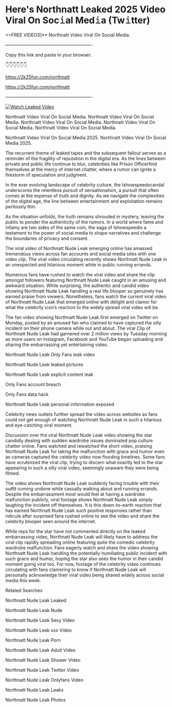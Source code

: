 # Here's Northnatt Leaked 2025 Video Viral On Soc𝚒al Med𝚒a (Tw𝚒tter)

++FREE VIDEOS]** Northnatt Video Viral On Social Media.

———————————————————-

Copy this link and paste in your browser.

👇👇👇👇👇👇

https://2k25fun.com/northnatt

https://2k25fun.com/northnatt

———————————————————-

[![Watch Leaked Video](https://miro.medium.com/v2/resize:fit:828/format:webp/1*cilzJN44JGOrTw9NJCrNHA.gif "Watch Leaked Video")](https://2k25fun.com/northnatt)

Northnatt Video Viral On Social Media. Northnatt Video Viral On Social Media. Northnatt Video Viral On Social Media. Northnatt Video Viral On Social Media. Northnatt Video Viral On Social Media.

Northnatt Video Viral On Social Media 2025. Northnatt Video Viral On Social Media 2025.

The recurrent theme of leaked tapes and the subsequent fallout serves as a reminder of the fragility of reputation in the digital era. As the lines between private and public life continue to blur, celebrities like Prison Officerfind themselves at the mercy of internet chatter, where a rumor can ignite a firestorm of speculation and judgment.

In the ever evolving landscape of celebrity culture, the Ishowspeedscandal underscores the relentless pursuit of sensationalism, a pursuit that often comes at the expense of truth and dignity. As we navigate the complexities of the digital age, the line between entertainment and exploitation remains perilously thin.

As the situation unfolds, the truth remains shrouded in mystery, leaving the public to ponder the authenticity of the rumors. In a world where fame and infamy are two sides of the same coin, the saga of Ishowspeedis a testament to the power of social media to shape narratives and challenge the boundaries of privacy and consent.

The viral video of Northnatt Nude Leak emerging online has amassed tremendous views across fan accounts and social media sites with one video clip. The viral video circulating recently shows Northnatt Nude Leak in an unexpected and hilarious moment while in public running errands.

Numerous fans have rushed to watch the viral video and share the clip amongst followers featuring Northnatt Nude Leak caught in an amusing and awkward situation. While surprising, the authentic and candid video showing Northnatt Nude Leak handling a real life blooper so genuinely has earned praise from viewers. Nonetheless, fans watch the current viral video of Northnatt Nude Leak that emerged online with delight and clamor for what the celebrity icon’s reaction to the widely spread viral video will be.

The fan video showing Northnatt Nude Leak first emerged on Twitter on Monday, posted by an amused fan who claimed to have captured the silly incident on their phone camera while out and about. The viral Clip of Northnatt Nude Leak had garnered over 2 million views by Tuesday morning as more users on Instagram, Facebook and YouTube began uploading and sharing the embarrassing yet entertaining video.

Northnatt Nude Leak Only Fans leak video

Northnatt Nude Leak leaked pictures

Northnatt Nude Leak explicit content leak

Only Fans account breach

Only Fans data hack

Northnatt Nude Leak personal information exposed

Celebrity news outlets further spread the video across websites as fans could not get enough of watching Northnatt Nude Leak in such a hilarious and eye-catching viral moment.

Discussion over the viral Northnatt Nude Leak video showing the star candidly dealing with sudden wardrobe issues dominated pop culture chatter online. Fans watched and rewatched the short video, praising Northnatt Nude Leak for taking the malfunction with grace and humor even as cameras captured the celebrity video now flooding timelines. Some fans have scrutinized the viral clip, trying to discern what exactly led to the star appearing in such a silly viral video, seemingly unaware they were being filmed.

The video shows Northnatt Nude Leak suddenly facing trouble with their outfit coming undone while casually walking about and running errands. Despite the embarrassment most would feel at having a wardrobe malfunction publicly, viral footage shows Northnatt Nude Leak simply laughing the incident off themselves. It is this down-to-earth reaction that has earned Northnatt Nude Leak such positive responses rather than ridicule after surprised fans rushed online to see the video and share the celebrity blooper seen around the internet.

While reps for the star have not commented directly on the leaked embarrassing video, Northnatt Nude Leak will likely have to address the viral clip rapidly spreading online featuring quite the comedic celebrity wardrobe malfunction. Fans eagerly watch and share the video showing Northnatt Nude Leak handling the potentially humiliating public incident with such grace and humor, hoping the star also sees the humor in their candid moment going viral too. For now, footage of the celebrity video continues circulating with fans clamoring to know if Northnatt Nude Leak will personally acknowledge their viral video being shared widely across social media this week.

Related Searches

Northnatt Nude Leak Leaked

Northnatt Nude Leak Nude

Northnatt Nude Leak Sexy Video

Northnatt Nude Leak xxx Video

Northnatt Nude Leak Porn

Northnatt Nude Leak Adult Video

Northnatt Nude Leak Shower Video

Northnatt Nude Leak Twitter Video

Northnatt Nude Leak Onlyfans Video

Northnatt Nude Leak Leaks

Northnatt Nude Leak Photos